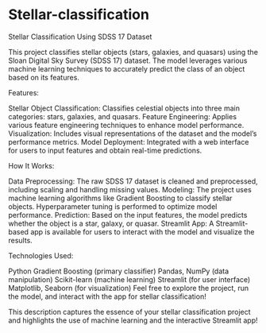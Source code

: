 # Stellar-classification
Stellar Classification Using SDSS 17 Dataset

This project classifies stellar objects (stars, galaxies, and quasars) using the Sloan Digital Sky Survey (SDSS 17) dataset. The model leverages various machine learning techniques to accurately predict the class of an object based on its features.

Features:

Stellar Object Classification: Classifies celestial objects into three main categories: stars, galaxies, and quasars.
Feature Engineering: Applies various feature engineering techniques to enhance model performance.
Visualization: Includes visual representations of the dataset and the model’s performance metrics.
Model Deployment: Integrated with a web interface for users to input features and obtain real-time predictions.

How It Works:

Data Preprocessing: The raw SDSS 17 dataset is cleaned and preprocessed, including scaling and handling missing values.
Modeling: The project uses machine learning algorithms like Gradient Boosting to classify stellar objects. Hyperparameter tuning is performed to optimize model performance.
Prediction: Based on the input features, the model predicts whether the object is a star, galaxy, or quasar.
Streamlit App: A Streamlit-based app is available for users to interact with the model and visualize the results.


Technologies Used:

Python
Gradient Boosting (primary classifier)
Pandas, NumPy (data manipulation)
Scikit-learn (machine learning)
Streamlit (for user interface)
Matplotlib, Seaborn (for visualization)
Feel free to explore the project, run the model, and interact with the app for stellar classification!

This description captures the essence of your stellar classification project and highlights the use of machine learning and the interactive Streamlit app!










